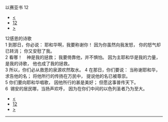 ﻿





 以赛亚书 12




* [<](bible/ISA11.md)
* [12](bible/ISA.md)
* [>](bible/ISA13.md)



 
12感恩的诗歌  
1 到那日，你必说： 耶和华啊，我要称谢你！ 因为你虽然向我发怒， 你的怒气却已转消； 你又安慰了我。     
2 看哪！　神是我的拯救； 我要倚靠他，并不惧怕。 因为主耶和华是我的力量， 是我的诗歌， 他也成了我的拯救。     
3 所以，你们必从救恩的泉源欢然取水。 
4 在那日，你们要说： 当称谢耶和华，求告他的名； 将他所行的传扬在万民中， 提说他的名已被尊崇。     
5 你们要向耶和华唱歌， 因他所行的甚是美好； 但愿这事普传天下。  
6  锡安的居民哪，当扬声欢呼， 因为在你们中间的以色列圣者乃为至大。 
* [<](bible/ISA11.md)
* [12](bible/ISA.md)
* [>](bible/ISA13.md)





---









